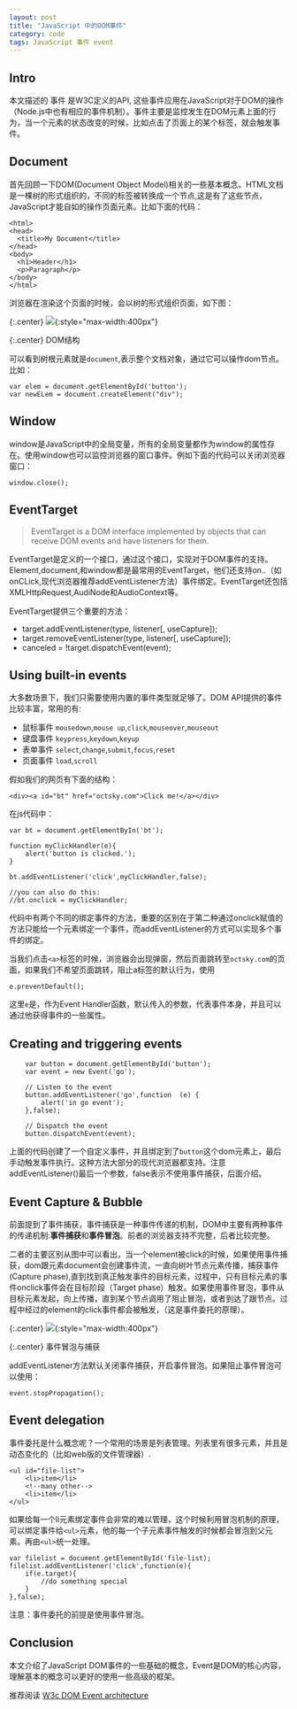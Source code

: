 ```yaml
---
layout: post
title: "JavaScript 中的DOM事件"
category: code
tags: JavaScript 事件 event
---
```



## Intro

本文描述的 事件 是W3C定义的API, 这些事件应用在JavaScript对于DOM的操作（Node.js中也有相应的事件机制）。事件主要是监控发生在DOM元素上面的行为，当一个元素的状态改变的时候，比如点击了页面上的某个标签，就会触发事件。

<!-- break -->


## Document
首先回顾一下DOM(Document Object Model)相关的一些基本概念。HTML文档是一棵树的形式组织的，不同的标签被转换成一个节点,这是有了这些节点，JavaScript才能自如的操作页面元素。比如下面的代码：

    <html>
    <head>
      <title>My Document</title>
    </head>
    <body>
      <h1>Header</h1>
      <p>Paragraph</p>
    </body>
    </html>

浏览器在渲染这个页面的时候，会以树的形式组织页面，如下图：

{:.center}
![](http://cdn4atleeon.qiniudn.com/image/code/2014dom-tree.jpeg){:style="max-width:400px"}

{:.center}
DOM结构

可以看到树根元素就是`document`,表示整个文档对象，通过它可以操作dom节点。比如：

    var elem = document.getElementById('button');
    var newELem = document.createElement("div");

## Window
window是JavaScript中的全局变量，所有的全局变量都作为window的属性存在。使用window也可以监控浏览器的窗口事件。例如下面的代码可以关闭浏览器窗口：

    window.close();
    

## EventTarget

> EventTarget is a DOM interface implemented by objects that can receive DOM events and have listeners for them.

EventTarget是定义的一个接口，通过这个接口，实现对于DOM事件的支持。Element,document,和window都是最常用的EventTarget，他们还支持on..（如onCLick,现代浏览器推荐addEventListener方法）事件绑定。EventTarget还包括XMLHttpRequest,AudiNode和AudioContext等。

EventTarget提供三个重要的方法：

+ target.addEventListener(type, listener[, useCapture]);
+ target.removeEventListener(type, listener[, useCapture]);
+ canceled = !target.dispatchEvent(event);


## Using built-in events

大多数场景下，我们只需要使用内置的事件类型就足够了。DOM API提供的事件比较丰富，常用的有:

+ 鼠标事件 `mousedown`,`mouse up`,`click`,`mouseover`,`mouseout`
+ 键盘事件 `keypress`,`keydown`,`keyup`
+ 表单事件 `select`,`change`,`submit`,`focus`,`reset`
+ 页面事件 `load`,`scroll`

假如我们的网页有下面的结构：
    
    <div><a id="bt" href="octsky.com">Click me!</a></div>

在js代码中：

    var bt = document.getElementByIn('bt');
    
    function myClickHandler(e){
        alert('button is clicked.');
    }
    
    bt.addEventListener('click',myClickHandler,false);
    
    //you can also do this:
    //bt.onclick = myClickHandler;
    
代码中有两个不同的绑定事件的方法，重要的区别在于第二种通过onclick赋值的方法只能给一个元素绑定一个事件，而addEventListener的方式可以实现多个事件的绑定。

当我们点击`<a>`标签的时候，浏览器会出现弹窗，然后页面跳转至`octsky.com`的页面，如果我们不希望页面跳转，阻止a标签的默认行为，使用
    
    e.preventDefault();

这里`e`是，作为Event Handler函数，默认传入的参数，代表事件本身，并且可以通过他获得事件的一些属性。

## Creating and triggering events

        var button = document.getElementById('button');
        var event = new Event('go');
        
        // Listen to the event
        button.addEventListener('go',function  (e) {
            alert('in go event');
        },false);
        
        // Dispatch the event
        button.dispatchEvent(event);
      
上面的代码创建了一个自定义事件，并且绑定到了`button`这个dom元素上，最后手动触发事件执行。这种方法大部分的现代浏览器都支持。注意addEventListener()最后一个参数，false表示不使用事件捕获，后面介绍。


## Event Capture & Bubble

前面提到了事件捕获，事件捕获是一种事件传递的机制，DOM中主要有两种事件的传递机制:**事件捕获**和**事件冒泡**。前者的浏览器支持不完整，后者比较完整。

二者的主要区别从图中可以看出，当一个element被click的时候，如果使用事件捕获，dom跟元素document会创建事件流，一直向树叶节点元素传播，捕获事件(Capture phase),直到找到真正触发事件的目标元素，过程中，只有目标元素的事件onclick事件会在目标阶段（Target phase）触发。如果使用事件冒泡，事件从目标元素发起，向上传播，直到某个节点调用了阻止冒泡，或者到达了跟节点。过程中经过的element的click事件都会被触发，（这是事件委托的原理）。

{:.center}
![](http://cdn4atleeon.qiniudn.com/image/code/2014event-model.jpg){:style="max-width:400px"}

{:.center}
事件冒泡与捕获

addEventListener方法默认关闭事件捕获，开启事件冒泡。如果阻止事件冒泡可以使用：
    
    event.stopPropagation();
    
## Event delegation

事件委托是什么概念呢？一个常用的场景是列表管理。列表里有很多元素，并且是动态变化的（比如web版的文件管理器）.
    
    <ul id="file-list">
        <li>item</li>
        <!--many other-->
        <li>item</li>   
    </ul>

如果给每一个li元素绑定事件会非常的难以管理，这个时候利用冒泡机制的原理，可以绑定事件给`<ul>`元素，他的每一个子元素事件触发的时候都会冒泡到父元素。再由`<ul>`统一处理。

    var filelist = document.getElementById('file-list);
    filelist.addEventListener('click',function(e){
        if(e.target){
            //do something special
        }
    },false);

注意：事件委托的前提是使用事件冒泡。

## Conclusion

本文介绍了JavaScript DOM事件的一些基础的概念，Event是DOM的核心内容，理解基本的概念可以更好的使用一些高级的框架。

推荐阅读 [W3c DOM Event architecture](http://www.w3.org/TR/DOM-Level-3-Events/#dom-event-architecture)



